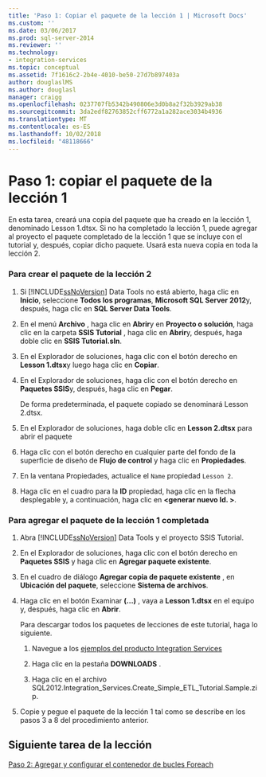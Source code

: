 ```yaml
---
title: 'Paso 1: Copiar el paquete de la lección 1 | Microsoft Docs'
ms.custom: ''
ms.date: 03/06/2017
ms.prod: sql-server-2014
ms.reviewer: ''
ms.technology:
- integration-services
ms.topic: conceptual
ms.assetid: 7f1616c2-2b4e-4010-be50-27d7b897403a
author: douglaslMS
ms.author: douglasl
manager: craigg
ms.openlocfilehash: 0237707fb5342b490806e3d0b8a2f32b3929ab38
ms.sourcegitcommit: 3da2edf82763852cff6772a1a282ace3034b4936
ms.translationtype: MT
ms.contentlocale: es-ES
ms.lasthandoff: 10/02/2018
ms.locfileid: "48118666"
---
```

# <a name="step-1-copying-the-lesson-1-package"></a>Paso 1: copiar el paquete de la lección 1
  En esta tarea, creará una copia del paquete que ha creado en la lección 1, denominado Lesson 1.dtsx. Si no ha completado la lección 1, puede agregar al proyecto el paquete completado de la lección 1 que se incluye con el tutorial y, después, copiar dicho paquete. Usará esta nueva copia en toda la lección 2.  
  
### <a name="to-create-the-lesson-2-package"></a>Para crear el paquete de la lección 2  
  
1.  Si [!INCLUDE[ssNoVersion](../includes/ssnoversion-md.md)] Data Tools no está abierto, haga clic en **Inicio**, seleccione **Todos los programas**, **Microsoft SQL Server 2012**y, después, haga clic en **SQL Server Data Tools**.  
  
2.  En el menú **Archivo** , haga clic en **Abrir**y en **Proyecto o solución**, haga clic en la carpeta **SSIS Tutorial** , haga clic en **Abrir**y, después, haga doble clic en **SSIS Tutorial.sln**.  
  
3.  En el Explorador de soluciones, haga clic con el botón derecho en **Lesson 1.dtsx**y luego haga clic en **Copiar**.  
  
4.  En el Explorador de soluciones, haga clic con el botón derecho en **Paquetes SSIS**y, después, haga clic en **Pegar**.  
  
     De forma predeterminada, el paquete copiado se denominará Lesson 2.dtsx.  
  
5.  En el Explorador de soluciones, haga doble clic en **Lesson 2.dtsx** para abrir el paquete  
  
6.  Haga clic con el botón derecho en cualquier parte del fondo de la superficie de diseño de **Flujo de control** y haga clic en **Propiedades**.  
  
7.  En la ventana Propiedades, actualice el `Name` propiedad `Lesson 2`.  
  
8.  Haga clic en el cuadro para la **ID** propiedad, haga clic en la flecha desplegable y, a continuación, haga clic en  **\<generar nuevo Id. >**.  
  
### <a name="to-add-the-completed-lesson-1-package"></a>Para agregar el paquete de la lección 1 completada  
  
1.  Abra [!INCLUDE[ssNoVersion](../includes/ssnoversion-md.md)] Data Tools y el proyecto SSIS Tutorial.  
  
2.  En el Explorador de soluciones, haga clic con el botón derecho en **Paquetes SSIS** y haga clic en **Agregar paquete existente**.  
  
3.  En el cuadro de diálogo **Agregar copia de paquete existente** , en **Ubicación del paquete**, seleccione **Sistema de archivos**.  
  
4.  Haga clic en el botón Examinar **(…)** , vaya a **Lesson 1.dtsx** en el equipo y, después, haga clic en **Abrir**.  
  
     Para descargar todos los paquetes de lecciones de este tutorial, haga lo siguiente.  
  
    1.  Navegue a los [ejemplos del producto Integration Services](http://go.microsoft.com/fwlink/?LinkId=275027)  
  
    2.  Haga clic en la pestaña **DOWNLOADS** .  
  
    3.  Haga clic en el archivo SQL2012.Integration_Services.Create_Simple_ETL_Tutorial.Sample.zip.  
  
5.  Copie y pegue el paquete de la lección 1 tal como se describe en los pasos 3 a 8 del procedimiento anterior.  
  
## <a name="next-task-in-lesson"></a>Siguiente tarea de la lección  
 [Paso 2: Agregar y configurar el contenedor de bucles Foreach](lesson-2-2-adding-and-configuring-the-foreach-loop-container.md)  
  
  
